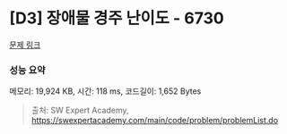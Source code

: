 # [D3] 장애물 경주 난이도 - 6730 

[문제 링크](https://swexpertacademy.com/main/code/problem/problemDetail.do?contestProbId=AWefy5x65PoDFAUh) 

### 성능 요약

메모리: 19,924 KB, 시간: 118 ms, 코드길이: 1,652 Bytes



> 출처: SW Expert Academy, https://swexpertacademy.com/main/code/problem/problemList.do